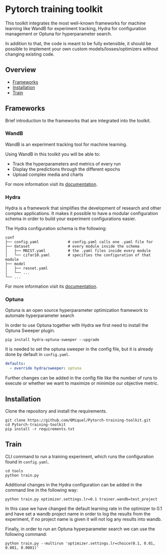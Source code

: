 # Pytorch training toolkit

This toolkit integrates the most well-known frameworks for machine learning like WandB for experiment 
tracking, Hydra for configuration management or Optuna for hyperparameter search.

In addition to that, the code is meant to be fully extensible, it should be possible to
implement your own custom models/losses/optimizers without changing 
existing code.

## Overview
- [Frameworks](#frameworks)
- [Installation](#installation)
- [Train](#train)

## Frameworks
Brief introduction to the frameworks that are integrated into the toolkit.

### WandB
WandB is an experiment tracking tool for machine learning.

Using WandB in this toolkit you will be able to:
- Track the hyperparameters and metrics of every run
- Display the predictions through the different epochs
- Upload complex media and charts

For more information visit its [documentation](https://docs.wandb.ai/).


### Hydra
Hydra is a framework that simplifies the development of research and other complex applications.
It makes it possible to have a modular configuration schema in order 
to build your experiment configurations easier.

The Hydra configuration schema is the following:
```
conf
├── config.yaml             # config.yaml calls one .yaml file for 
├── dataset                 # every module inside the schema
│   ├── MNIST.yaml          # the .yaml files inside every module
│   └── cifar10.yaml        # specifies the configuration of that module   
├── model                   
│   ├── resnet.yaml         
│   └── ...   
└── ...
```
For more information visit its [documentation](https://hydra.cc/docs/intro/).


### Optuna
Optuna is an open source hyperparameter optimization framework to automate hyperparameter search

In order to use Optuna together with Hydra we first need to install the Optuna Sweeper plugin.
```commandline
pip install hydra-optuna-sweeper --upgrade
```
It is needed to set the optuna sweeper in the config file, but it is already done by default in `config.yaml`.
```yaml
defaults:
  - override hydra/sweeper: optuna
```
Further changes can be added in the config file like the number of runs to execute or
whether we want to maximize or minimize our objective metric.

## Installation
Clone the repository and install the requirements.
```commandline
git clone https://github.com/0Miquel/Pytorch-training-toolkit.git
cd Pytorch-training-toolkit
pip install -r requirements.txt
```

## Train
CLI command to run a training experiment, which runs the configuration found in `config.yaml`.
```
cd tools
python train.py 
```
Additional changes in the Hydra configuration can be added in the command line 
in the following way:
```
python train.py optimizer.settings.lr=0.1 trainer.wandb=test_project
```
In this case we have changed the default learning rate in the optimizer to 0.1 and
have set a wandb project name in order to log the results from the experiment,
if no project name is given it will not log any results into wandb.

Finally, in order to run an Optuna hyperparameter search we can use the following command:
```commandline
python train.py --multirun 'optimizer.settings.lr=choice(0.1, 0.01, 0.001, 0.0001)'
```
